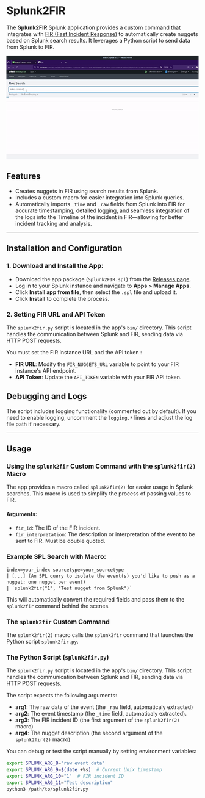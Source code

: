 # Splunk2FIR

The **Splunk2FIR** Splunk application provides a custom command that integrates with [FIR (Fast Incident Response)](https://github.com/certsocietegenerale/FIR) to automatically create nuggets based on Splunk search results. It leverages a Python script to send data from Splunk to FIR.

![alt-text](https://github.com/kilanmundera/Splunk2FIR/blob/main/Splunk2FIR.gif)

## Features
- Creates nuggets in FIR using search results from Splunk.
- Includes a custom macro for easier integration into Splunk queries.
- Automatically imports `_time` and `_raw` fields from Splunk into FIR for accurate timestamping, detailed logging, and seamless integration of the logs into the Timeline of the incident in FIR—allowing for better incident tracking and analysis. 

---
## Installation and Configuration
### 1. Download and Install the App:
- Download the app package (`Splunk2FIR.spl`) from the [Releases page](https://github.com/kilanmundera/Splunk2FIR/releases).
- Log in to your Splunk instance and navigate to **Apps > Manage Apps**.
- Click **Install app from file**, then select the `.spl` file and upload it.
- Click **Install** to complete the process.

### 2. Setting FIR URL and API Token
The `splunk2fir.py` script is located in the app's `bin/` directory. This script handles the communication between Splunk and FIR, sending data via HTTP POST requests.

You must set the FIR instance URL and the API token :

- **FIR URL**: Modify the `FIR_NUGGETS_URL` variable to point to your FIR instance's API endpoint.
- **API Token**: Update the `API_TOKEN` variable with your FIR API token.

## Debugging and Logs
The script includes logging functionality (commented out by default). If you need to enable logging, uncomment the `logging.*` lines and adjust the log file path if necessary.

---

## Usage
### **Using the `splunk2fir` Custom Command with the `splunk2fir(2)` Macro**

The app provides a macro called `splunk2fir(2)` for easier usage in Splunk searches. This macro is used to simplify the process of passing values to FIR.

#### Arguments:
- `fir_id`: The ID of the FIR incident.
- `fir_interpretation`: The description or interpretation of the event to be sent to FIR. Must be double quoted.


### Example SPL Search with Macro:
```spl
index=your_index sourcetype=your_sourcetype
| [...] (An SPL query to isolate the event(s) you'd like to push as a nugget; one nugget per event)
| `splunk2fir("1", "Test nugget from Splunk")`
```

This will automatically convert the required fields and pass them to the `splunk2fir` command behind the scenes.

### **The `splunk2fir` Custom Command**
The `splunk2fir(2)` macro calls the `splunk2fir` command that launches the Python script `splunk2fir.py`.

### The Python Script (`splunk2fir.py`)
The `splunk2fir.py` script is located in the app's `bin/` directory. This script handles the communication between Splunk and FIR, sending data via HTTP POST requests.

The script expects the following arguments:

- **arg1**: The raw data of the event (the `_raw` field, automaticaly extracted)
- **arg2**: The event timestamp (the `_time` field, automaticaly extracted).
- **arg3**: The FIR incident ID (the first argument of the `splunk2fir(2)` macro)
- **arg4**: The nugget description (the second argument of the `splunk2fir(2)` macro)

You can debug or test the script manually by setting environment variables:
```bash
export SPLUNK_ARG_8="raw event data"
export SPLUNK_ARG_9=$(date +%s)  # Current Unix timestamp
export SPLUNK_ARG_10="1"  # FIR incident ID
export SPLUNK_ARG_11="Test description"
python3 /path/to/splunk2fir.py
```

